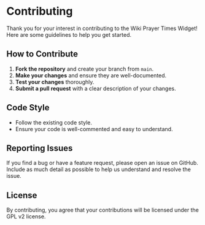 # Contributing

Thank you for your interest in contributing to the Wiki Prayer Times Widget! Here are some guidelines to help you get started.

## How to Contribute

1. **Fork the repository** and create your branch from `main`.
2. **Make your changes** and ensure they are well-documented.
3. **Test your changes** thoroughly.
4. **Submit a pull request** with a clear description of your changes.

## Code Style

- Follow the existing code style.
- Ensure your code is well-commented and easy to understand.

## Reporting Issues

If you find a bug or have a feature request, please open an issue on GitHub. Include as much detail as possible to help us understand and resolve the issue.

## License

By contributing, you agree that your contributions will be licensed under the GPL v2 license.
